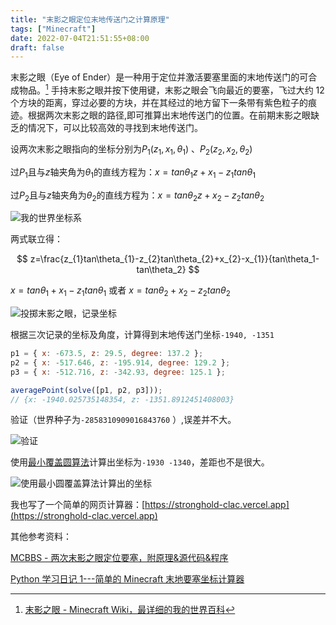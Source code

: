 ```yaml
---
title: "末影之眼定位末地传送门之计算原理"
tags: ["Minecraft"]
date: 2022-07-04T21:51:55+08:00
draft: false
---
```


末影之眼（Eye of Ender）是一种用于定位并激活要塞里面的末地传送门的可合成物品。[^1] 手持末影之眼并按下使用键，末影之眼会飞向最近的要塞，飞过大约 12 个方块的距离，穿过必要的方块，并在其经过的地方留下一条带有紫色粒子的痕迹。根据两次末影之眼的路径,即可推算出末地传送门的位置。在前期末影之眼缺乏的情况下，可以比较高效的寻找到末地传送门。

设两次末影之眼指向的坐标分别为$P_{1}(z_{1},x_{1},\theta_{1})$ 、$P_{2}(z_{2},x_{2},\theta_{2})$

过$P_{1}$且与$z$轴夹角为$\theta_{1}$的直线方程为：$x=tan\theta_{1}z+x_{1}-z_{1}tan\theta_{1}$

过$P_{2}$且与$z$轴夹角为$\theta_{2}$的直线方程为：$x=tan\theta_{2}z+x_{2}-z_{2}tan\theta_{2}$

![](https://cdn.jsdelivr.net/gh/liuxsdev/bed@main/markdown/%E5%9B%BE%E7%89%871.svg "我的世界坐标系")

两式联立得：

$$
z=\frac{z_{1}tan\theta_{1}-z_{2}tan\theta_{2}+x_{2}-x_{1}}{tan\theta_1-tan\theta_2}
$$

$x=tan\theta_1+x_1-z_1tan\theta_1$ 或者 $x=tan\theta_2+x_2-z_2tan\theta_2$

![](https://drive.liuxs.pro/api/raw/?path=/Images/image-20220703182439270.webp "投掷末影之眼，记录坐标")

根据三次记录的坐标及角度，计算得到末地传送门坐标`-1940, -1351`

```javascript
p1 = { x: -673.5, z: 29.5, degree: 137.2 };
p2 = { x: -517.646, z: -195.914, degree: 129.2 };
p3 = { x: -512.716, z: -342.93, degree: 125.1 };

averagePoint(solve([p1, p2, p3]));
// {x: -1940.025735148354, z: -1351.8912451408003}
```

验证（世界种子为`-2858310909016843760` ）,误差并不大。

![](https://drive.liuxs.pro/api/raw/?path=/Images/image-20220703182923242.webp "验证")

使用[最小覆盖圆算法](https://lintx.github.io/minecraft/calc.html)计算出坐标为`-1930 -1340`，差距也不是很大。

![](https://cdn.jsdelivr.net/gh/liuxsdev/bed@main/markdown/image-20220703183223162.png "使用最小圆覆盖算法计算出的坐标")

我也写了一个简单的网页计算器：[https://stronghold-clac.vercel.app](https://stronghold-clac.vercel.app)

其他参考资料：

[MCBBS - 两次末影之眼定位要塞，附原理&源代码&程序](https://www.mcbbs.net/thread-799313-1-1.html)

[Python 学习日记 1---简单的 Minecraft 末地要塞坐标计算器](https://blog.csdn.net/RiKler/article/details/104063951)

[^1]: [末影之眼 - Minecraft Wiki，最详细的我的世界百科](https://minecraft.fandom.com/zh/wiki/末影之眼)
